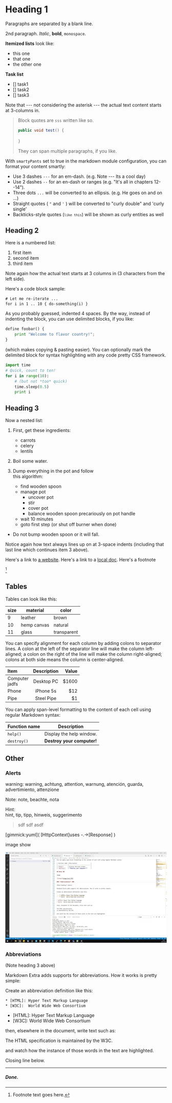 # Heading 1 #

Paragraphs are separated by a blank line.

2nd paragraph. *Italic*, **bold**, `monospace`.  

**Itemized lists**
look like:

* this one
* that one
* the other one

**Task list**

* [] task1
* [] task2
* [] task3

Note that --- not considering the asterisk --- the actual text
content starts at 3-columns in.

> Block quotes are `sss`
> written like so.
> ~~~java
> public void test() {
> 
> }
> ~~~
> They can span multiple paragraphs,
> if you like.

With `smartyPants` set to true in the markdown module configuration, you can 
format your content smartly:

 - Use 3 dashes `---` for an em-dash. (e.g. Note --- Its a cool day)
 - Use 2 dashes `--` for an en-dash or ranges (e.g. "It's all in chapters 12--14").
 - Three dots `...` will be converted to an ellipsis. (e.g. He goes on and on ...)
 - Straight quotes ( `"` and `'` ) will be converted to "curly double" and 'curly single'
 - Backticks-style quotes (<code>``like this``</code>) will be shown as curly entities as well

## Heading 2 ##

Here is a numbered list:

1. first item
2. second item
3. third item

Note again how the actual text starts at 3 columns in (3 characters
from the left side).

Here's a code block sample:

    # Let me re-iterate ...
    for i in 1 .. 10 { do-something(i) }

As you probably guessed, indented 4 spaces. By the way, instead of
indenting the block, you can use delimited blocks, if you like:

```python
define foobar() {
    print "Welcome to flavor country!";
}
```

(which makes copying & pasting easier). You can optionally mark the
delimited block for syntax highlighting with any code pretty CSS framework.

~~~python
import time
# Quick, count to ten!
for i in range(10):
    # (but not *too* quick)
    time.sleep(0.5)
    print i
~~~

## Heading 3 ##

Now a nested list:

1. First, get these ingredients:
   * carrots
   * celery
   * lentils

2. Boil some water.

3. Dump everything in the pot and follow  
   this algorithm:
   * find wooden spoon
   * manage pot
      * uncover pot  
      * stir  
      * cover pot  
      * balance wooden spoon precariously on pot handle  
   * wait 10 minutes
   * goto first step (or shut off burner when done)

* Do not bump wooden spoon or it will fall.

Notice again how text always lines up on at 3-space indents (including
that last line which continues item 3 above).

Here's a link to [a website](https://foo.bar). Here's a link to a [local
doc](local-doc.html). Here's a footnote  

[^xxx]

[^xxx]:Footnote text goes here.

## Tables ##

Tables can look like this:

size | material     | color
---- | ------------ | ------------
9    | leather      | brown
10   | hemp canvas  | natural
11   | glass        | transparent

You can specify alignment for each column by adding colons to separator lines. 
A colon at the left of the separator line will make the column left-aligned; a 
colon on the right of the line will make the column right-aligned; colons at both 
side means the column is center-aligned.

| Item      | Description | Value|
|:--------- |:-----------:|-----:|
| Computer<br>jadfs  | Desktop PC  |$1600 |
| Phone     | iPhone 5s   |  $12 |
| Pipe      | Steel Pipe  |   $1 |

You can apply span-level formatting to the content of each cell using regular Markdown syntax:

| Function name | Description                    |
| ------------- | ------------------------------ |
| `help()`      | Display the help window.       |
| `destroy()`   | **Destroy your computer!**     |

## Other ##

### Alerts ###

warning: warning, achtung, attention, warnung, atención, guarda, advertimiento, attenzione

Note: note, beachte, nota

Hint:  
hint, tip, tipp, hinweis, suggerimento
> sdf
> sdf
> asdf

[gimmick:yuml]( [HttpContext]uses -.->[Response] )

image show

![image](image/test.PNG)

### **Abbreviations** ###

(Note heading 3 above)

Markdown Extra adds supports for abbreviations. How it works is pretty simple: 

Create an abbreviation definition like this:

    * [HTML]: Hyper Text Markup Language
    * [W3C]:  World Wide Web Consortium

* [HTML]: Hyper Text Markup Language
* [W3C]:  World Wide Web Consortium

then, elsewhere in the document, write text such as:

The HTML specification
is maintained by the W3C.

and watch how the instance of those words in the text are highlighted.

Closing line below.

---

##### Done. #####
